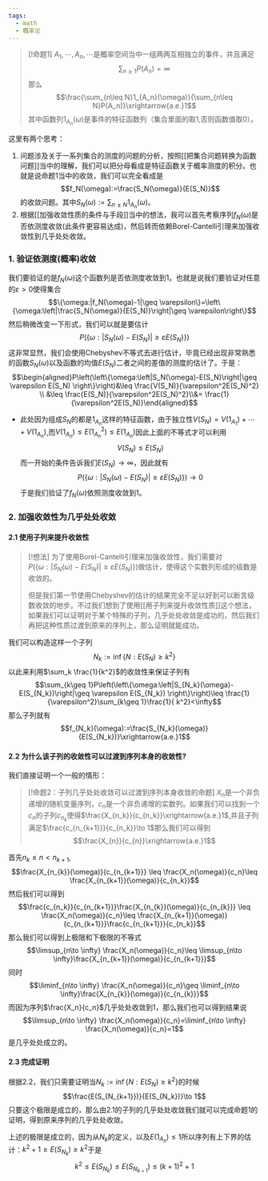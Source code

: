 ```yaml
---
tags:
  - math
  - 概率论
---
```


> [!命题1]
> $A_1,\cdots,A_n,\cdots$是概率空间当中一组两两互相独立的事件，并且满足$$\sum_{n\geq 1}P(A_n)=\infty$$那么$$\frac{\sum_{n\leq N}1_{A_n}(\omega)}{\sum_{n\leq N}P(A_n)}\xrightarrow{a.e.}1$$其中函数列$1_{A_n}(\omega)$是事件的特征函数列（集合里面的取1,否则函数值取0）。

这里有两个思考：
1. 问题涉及关于一系列集合的测度的问题的分析，按照[[把集合问题转换为函数问题]]当中的理解，我们可以把分母看成是特征函数关于概率测度的积分。也就是说命题1当中的收敛，我们可以完全看成是$$f_N(\omega):=\frac{S_N(\omega)}{E(S_N)}$$的收敛问题。其中$S_N(\omega):=\sum_{n\leq N}1_{A_n}(\omega)$。
2. 根据[[加强收敛性质的条件与手段]]当中的想法，我可以首先考察序列$f_N(\omega)$是否依测度收敛(此条件更容易达成)，然后转而依赖Borel-Cantelli引理来加强收敛性到几乎处处收敛。

### 1. 验证依测度(概率)收敛

我们要验证的是$f_N(\omega)$这个函数列是否依测度收敛到$1$。也就是说我们要验证对任意的$\varepsilon>0$使得集合$$\{\omega:|f_N(\omega)-1|\geq \varepsilon\}=\left\{\omega:\left|\frac{S_N(\omega)}{E(S_N)}\right|\geq \varepsilon\right\}$$然后稍微改变一下形式，我们可以就是要估计$$P\left(\left\{\omega:\left|S_N(\omega)-E(S_N)\right|\geq \varepsilon E(S_N) \right\}\right)$$这非常显然，我们会使用Chebyshev不等式去进行估计，毕竟已经出现非常熟悉的函数$S_N(\omega)$以及函数的均值$E(S_N)$二者之间的差值的测度的估计了。于是：$$\begin{aligned}P\left(\left\{\omega:\left|S_N(\omega)-E(S_N)\right|\geq \varepsilon E(S_N) \right\}\right)&\leq \frac{V(S_N)}{\varepsilon^2E(S_N)^2} \\ &\leq \frac{E(S_N)}{\varepsilon^2E(S_N)^2}\\&= \frac{1}{\varepsilon^2E(S_N)}\end{aligned}$$
* 此处因为组成$S_N$的都是$1_{A_n}$这样的特征函数，由于独立性$V(S_N)=V(1_{A_1})+\cdots+V(1_{A_n})$,而$V(1_{A_n})\leq E(1_{A_n}^2)\leq E(1_{A_n})$因此上面的不等式才可以利用$$V(S_N)\leq E(S_N)$$
而一开始的条件告诉我们$E(S_N)\to \infty$，因此就有$$P\left(\left\{\omega:\left|S_N(\omega)-E(S_N)\right|\geq \varepsilon E(S_N) \right\}\right)\to 0$$于是我们验证了$f_N(\omega)$依照测度收敛到$1$。

### 2. 加强收敛性为几乎处处收敛

#### 2.1 使用子列来提升收敛性

> [!想法]
> 为了使用Borel-Cantelli引理来加强收敛性，我们需要对$P\left(\left\{\omega:\left|S_N(\omega)-E(S_N)\right|\geq \varepsilon E(S_N) \right\}\right)$做估计，使得这个实数列形成的级数是收敛的。
> 
> 但是我们第一节使用Chebyshev的估计的结果完全不足以好到可以断言级数收敛的地步。不过我们想到了使用[[用子列来提升收敛性质]]这个想法，如果我们可以证明对于某个特殊的子列，几乎处处收敛是成功的，然后我们再把这种性质过渡到原来的序列上，那么证明就能成功。

我们可以构造这样一个子列$$N_k:=\inf\{N:E(S_N)\geq k^2\}$$以此来利用$\sum_k \frac{1}{k^2}$的收敛性来保证子列有$$\sum_{k\geq 1}P\left(\left\{\omega:\left|S_{N_k}(\omega)-E(S_{N_k})\right|\geq \varepsilon E(S_{N_k}) \right\}\right)\leq \frac{1}{\varepsilon^2}\sum_{k\geq 1}\frac{1}{ k^2}<\infty$$那么子列就有$$f_{N_k}(\omega):=\frac{S_{N_k}(\omega)}{E(S_{N_k})}\xrightarrow{a.e.}1$$
#### 2.2 为什么该子列的收敛性可以过渡到序列本身的收敛性?

我们直接证明一个一般的情形：

> [!命题2：子列几乎处处收敛可以过渡到序列本身收敛的命题]
> $X_n$是一个非负递增的随机变量序列，$c_n$是一个非负递增的实数列。如果我们可以找到一个$c_n$的子列$c_{n_k}$使得$\frac{X_{n_k}}{c_{n_k}}\xrightarrow{a.e.}1$,并且子列满足$\frac{c_{n_{k+1}}}{c_{n_k}}\to 1$那么我们可以得到$$\frac{X_{n}}{c_{n}}\xrightarrow{a.e.}1$$

首先$n_k\leq n<n_{k+1}$,$$\frac{X_{n_{k}}(\omega)}{c_{n_{k+1}}} \leq \frac{X_n(\omega)}{c_n}\leq \frac{X_{n_{k+1}}(\omega)}{c_{n_k}}$$然后我们可以得到$$\frac{c_{n_k}}{c_{n_{k+1}}}\frac{X_{n_{k}}(\omega)}{c_{n_{k}}} \leq \frac{X_n(\omega)}{c_n}\leq \frac{X_{n_{k+1}}(\omega)}{c_{n_{k+1}}}\frac{c_{n_{k+1}}}{c_{n_k}}$$那么我们可以得到上极限和下极限的不等式$$\limsup_{n\to \infty} \frac{X_n(\omega)}{c_n}\leq \limsup_{n\to \infty}\frac{X_{n_{k+1}}(\omega)}{c_{n_{k+1}}}$$同时$$\liminf_{n\to \infty} \frac{X_n(\omega)}{c_n}\geq \liminf_{n\to \infty}\frac{X_{n_{k}}(\omega)}{c_{n_{k}}}$$而因为序列$\frac{X_n}{c_n}$几乎处处收敛到1，那么我们也可以得到结果说$$\limsup_{n\to \infty} \frac{X_n(\omega)}{c_n}=\liminf_{n\to \infty} \frac{X_n(\omega)}{c_n}=1$$是几乎处处成立的。

#### 2.3 完成证明

根据2.2，我们只需要证明当$N_k:=\inf\{N:E(S_N)\geq k^2\}$的时候$$\frac{E(S_{N_{k+1}})}{E(S_{N_k})}\to 1$$只要这个极限是成立的，那么由2.1的子列的几乎处处收敛我们就可以完成命题1的证明，得到原来序列的几乎处处收敛。

上述的极限是成立的，因为从$N_k$的定义，以及$E(1_{A_n})\leq 1$所以序列有上下界的估计：$k^2+1\geq E(S_{N_k})\geq k^2$于是
$$k^2\leq E(S_{N_k})\leq E(S_{N_{k+1}})\leq (k+1)^2+1$$